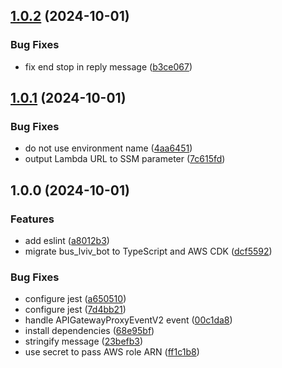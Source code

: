 ## [1.0.2](https://github.com/sturman/bus-lviv-bot/compare/v1.0.1...v1.0.2) (2024-10-01)

### Bug Fixes

* fix end stop in reply message ([b3ce067](https://github.com/sturman/bus-lviv-bot/commit/b3ce067e2e3ffaa757d1a635f045e03322b7eb92))

## [1.0.1](https://github.com/sturman/bus-lviv-bot/compare/v1.0.0...v1.0.1) (2024-10-01)

### Bug Fixes

* do not use environment name ([4aa6451](https://github.com/sturman/bus-lviv-bot/commit/4aa64513853a801d4c2d166a30a570b377c17fa3))
* output Lambda URL to SSM parameter ([7c615fd](https://github.com/sturman/bus-lviv-bot/commit/7c615fd6e241718fe9af156b1d81abf4a9b278ba))

## 1.0.0 (2024-10-01)

### Features

* add eslint ([a8012b3](https://github.com/sturman/bus-lviv-bot/commit/a8012b337e5b8b089cdfde733d3dcca55a12e238))
* migrate bus_lviv_bot to TypeScript and AWS CDK ([dcf5592](https://github.com/sturman/bus-lviv-bot/commit/dcf5592d2f5e017a0e7fc2bd75e9c07501da002e))

### Bug Fixes

* configure jest ([a650510](https://github.com/sturman/bus-lviv-bot/commit/a6505105e12e6b090d881e1624fabef695b2577d))
* configure jest ([7d4bb21](https://github.com/sturman/bus-lviv-bot/commit/7d4bb214426c9789d432bcd908a97957d10a9bb9))
* handle APIGatewayProxyEventV2 event ([00c1da8](https://github.com/sturman/bus-lviv-bot/commit/00c1da8d402bf358042031ea4a30d010dc7e11b7))
* install dependencies ([68e95bf](https://github.com/sturman/bus-lviv-bot/commit/68e95bf4f077379fc80cbcc9ee41f1afe63df7b9))
* stringify message ([23befb3](https://github.com/sturman/bus-lviv-bot/commit/23befb301221b066ae9d0da0849b4dd199f4014b))
* use secret to pass AWS role ARN ([ff1c1b8](https://github.com/sturman/bus-lviv-bot/commit/ff1c1b851695c6d0b4b271b339eb83ef26a104f7))
